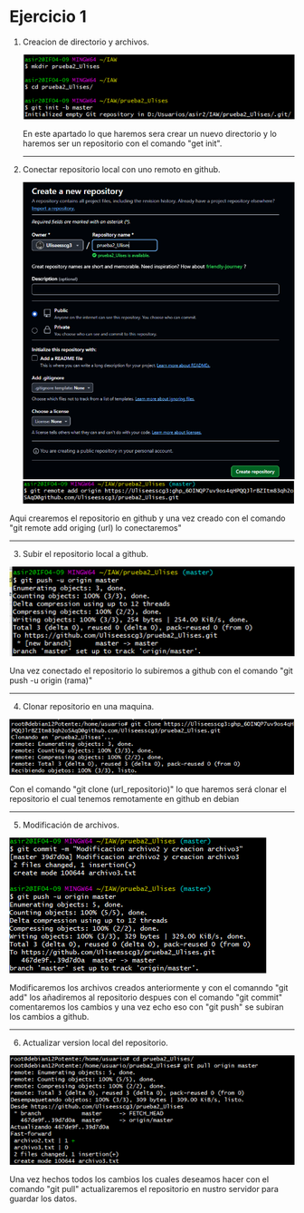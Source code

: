 # Ejercicio 1


1. Creacion de directorio y archivos.  
   
   ![alt text](IMG/1.1.png)  

   En este apartado lo que haremos sera crear un nuevo directorio y lo haremos ser un repositorio con el comando "get init".

   ---

2. Conectar repositorio local con uno remoto en github.

   ![alt text](IMG/Creacion_repositorio_github.png)
   ![alt text](IMG/git_remote_add.png)


Aqui crearemos el repositorio en github y una vez creado con  el comando "git remote add origing (url) lo conectaremos"

---

3. Subir el repositorio local a github.

![alt text](IMG/git_push.png)

Una vez conectado el repositorio lo subiremos a github con el comando "git push -u origin (rama)"

---

4. Clonar repositorio en una maquina.

![alt text](IMG/Clonacion_repositorio.png)

Con el comando "git clone (url_repositorio)" lo que haremos será clonar el repositorio el cual tenemos remotamente en github en debian

---

5. Modificación de archivos.
   
![alt text](IMG/git_commit_push.png)

Modificaremos los archivos creados anteriormente y con el comanndo "git add" los añadiremos al repositorio despues con el comando "git commit" comentaremos los cambios y una vez echo eso con "git push" se subiran los cambios a github.

---

6. Actualizar version local del repositorio.

![alt text](IMG/Git_pull.png)

Una vez hechos todos los cambios los cuales deseamos hacer con el comando "git pull" actualizaremos el repositorio en nustro servidor para guardar los datos.